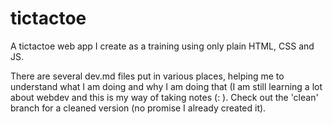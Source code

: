# tictactoe
A tictactoe web app I create as a training using only plain HTML, CSS and JS.

There are several dev.md files put in various places, helping me to understand what I am doing and why I am doing that (I am still learning a lot about webdev and this is my way of taking notes (: ).
Check out the 'clean' branch for a cleaned version (no promise I already created it).